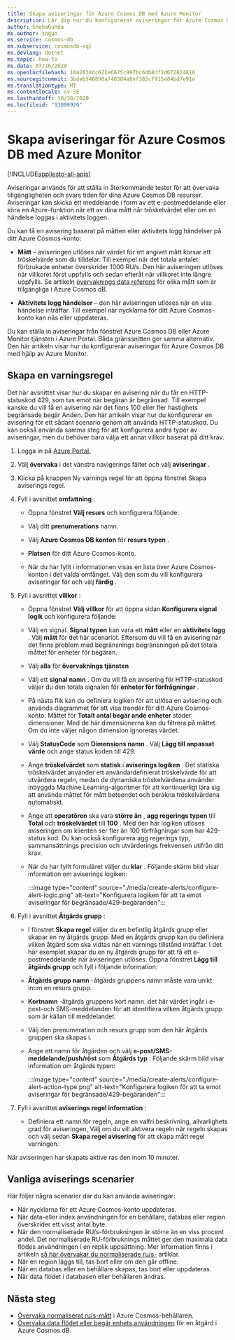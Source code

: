 ```yaml
---
title: Skapa aviseringar för Azure Cosmos DB med Azure Monitor
description: Lär dig hur du konfigurerar aviseringar för Azure Cosmos DB med hjälp av Azure Monitor.
author: SnehaGunda
ms.author: sngun
ms.service: cosmos-db
ms.subservice: cosmosdb-sql
ms.devlang: dotnet
ms.topic: how-to
ms.date: 07/16/2020
ms.openlocfilehash: 1042638dc622e6675c997bc6db8df1d072824816
ms.sourcegitcommit: 3bdeb546890a740384a8ef383cf915e84bd7e91e
ms.translationtype: MT
ms.contentlocale: sv-SE
ms.lasthandoff: 10/30/2020
ms.locfileid: "93099920"
---
```

# <a name="create-alerts-for-azure-cosmos-db-using-azure-monitor"></a>Skapa aviseringar för Azure Cosmos DB med Azure Monitor
[!INCLUDE[appliesto-all-apis](includes/appliesto-all-apis.md)]

Aviseringar används för att ställa in återkommande tester för att övervaka tillgängligheten och svars tiden för dina Azure Cosmos DB resurser. Aviseringar kan skicka ett meddelande i form av ett e-postmeddelande eller köra en Azure-funktion när ett av dina mått når tröskelvärdet eller om en händelse loggas i aktivitets loggen.

Du kan få en avisering baserat på måtten eller aktivitets logg händelser på ditt Azure Cosmos-konto:

* **Mått** – aviseringen utlöses när värdet för ett angivet mått korsar ett tröskelvärde som du tilldelar. Till exempel när det totala antalet förbrukade enheter överskrider 1000 RU/s. Den här aviseringen utlöses när villkoret först uppfylls och sedan efteråt när villkoret inte längre uppfylls. Se artikeln [övervaknings data referens](monitor-cosmos-db-reference.md#metrics) för olika mått som är tillgängliga i Azure Cosmos dB.

* **Aktivitets logg händelser** – den här aviseringen utlöses när en viss händelse inträffar. Till exempel när nycklarna för ditt Azure Cosmos-konto kan nås eller uppdateras.

Du kan ställa in aviseringar från fönstret Azure Cosmos DB eller Azure Monitor tjänsten i Azure Portal. Båda gränssnitten ger samma alternativ. Den här artikeln visar hur du konfigurerar aviseringar för Azure Cosmos DB med hjälp av Azure Monitor.

## <a name="create-an-alert-rule"></a>Skapa en varningsregel

Det här avsnittet visar hur du skapar en avisering när du får en HTTP-statuskod 429, som tas emot när begäran är begränsad. Till exempel kanske du vill få en avisering när det finns 100 eller fler hastighets begränsade begär Anden. Den här artikeln visar hur du konfigurerar en avisering för ett sådant scenario genom att använda HTTP-statuskod. Du kan också använda samma steg för att konfigurera andra typer av aviseringar, men du behöver bara välja ett annat villkor baserat på ditt krav.

1. Logga in på [Azure Portal.](https://portal.azure.com/)

1. Välj **övervaka** i det vänstra navigerings fältet och välj **aviseringar** .

1. Klicka på knappen Ny varnings regel för att öppna fönstret Skapa aviserings regel.  

1. Fyll i avsnittet **omfattning** :

   * Öppna fönstret **Välj resurs** och konfigurera följande:

   * Välj ditt **prenumerations** namn.

   * Välj **Azure Cosmos DB konton** för **resurs typen** .

   * **Platsen** för ditt Azure Cosmos-konto.

   * När du har fyllt i informationen visas en lista över Azure Cosmos-konton i det valda omfånget. Välj den som du vill konfigurera aviseringar för och välj **färdig** .

1. Fyll i avsnittet **villkor** :

   * Öppna fönstret **Välj villkor** för att öppna sidan **Konfigurera signal logik** och konfigurera följande:

   * Välj en signal. **Signal typen** kan vara ett **mått** eller en **aktivitets logg** . Välj **mått** för det här scenariot. Eftersom du vill få en avisering när det finns problem med begränsnings begränsningen på det totala måttet för enheter för begäran.

   * Välj **alla** för **övervaknings tjänsten**

   * Välj ett **signal namn** . Om du vill få en avisering för HTTP-statuskod väljer du den totala signalen för **enheter för förfrågningar** .

   * På nästa flik kan du definiera logiken för att utlösa en avisering och använda diagrammet för att visa trender för ditt Azure Cosmos-konto. Måttet för **Totalt antal begär ande enheter** stöder dimensioner. Med de här dimensionerna kan du filtrera på måttet. Om du inte väljer någon dimension ignoreras värdet.

   * Välj **StatusCode** som **Dimensions namn** . Välj **Lägg till anpassat värde** och ange status koden till 429.

   * Ange **tröskelvärdet** som **statisk** i **aviserings logiken** . Det statiska tröskelvärdet använder ett användardefinierat tröskelvärde för att utvärdera regeln, medan de dynamiska tröskelvärdena använder inbyggda Machine Learning-algoritmer för att kontinuerligt lära sig att använda måttet för mått beteendet och beräkna tröskelvärdena automatiskt.

   * Ange att **operatören** ska vara **större än** , **agg regerings typen** till **Total** och **tröskelvärdet** till **100** . Med den här logiken utlöses aviseringen om klienten ser fler än 100 förfrågningar som har 429-status kod. Du kan också konfigurera agg regerings typ, sammansättnings precision och utvärderings frekvensen utifrån ditt krav.

   * När du har fyllt formuläret väljer du **klar** . Följande skärm bild visar information om aviserings logiken:

     :::image type="content" source="./media/create-alerts/configure-alert-logic.png" alt-text="Konfigurera logiken för att ta emot aviseringar för begränsade/429-begäranden":::

1. Fyll i avsnittet **Åtgärds grupp** :

   * I fönstret **Skapa regel** väljer du en befintlig åtgärds grupp eller skapar en ny åtgärds grupp. Med en åtgärds grupp kan du definiera vilken åtgärd som ska vidtas när ett varnings tillstånd inträffar. I det här exemplet skapar du en ny åtgärds grupp för att få ett e-postmeddelande när aviseringen utlöses. Öppna fönstret **Lägg till åtgärds grupp** och fyll i följande information:

   * **Åtgärds grupp namn** -åtgärds gruppens namn måste vara unikt inom en resurs grupp.

   * **Kortnamn** -åtgärds gruppens kort namn. det här värdet ingår i e-post-och SMS-meddelanden för att identifiera vilken åtgärds grupp som är källan till meddelandet.

   * Välj den prenumeration och resurs grupp som den här åtgärds gruppen ska skapas i.  

   * Ange ett namn för åtgärden och välj **e-post/SMS-meddelande/push/röst** som **Åtgärds typ** . Följande skärm bild visar information om åtgärds typen:

     :::image type="content" source="./media/create-alerts/configure-alert-action-type.png" alt-text="Konfigurera logiken för att ta emot aviseringar för begränsade/429-begäranden":::

1. Fyll i avsnittet **aviserings regel information** :

   * Definiera ett namn för regeln, ange en valfri beskrivning, allvarlighets grad för aviseringen, Välj om du vill aktivera regeln när regeln skapas och välj sedan **Skapa regel avisering** för att skapa mått regel varningen.

När aviseringen har skapats aktive ras den inom 10 minuter.

## <a name="common-alerting-scenarios"></a>Vanliga aviserings scenarier

Här följer några scenarier där du kan använda aviseringar:

* När nycklarna för ett Azure Cosmos-konto uppdateras.
* När data-eller index användningen för en behållare, databas eller region överskrider ett visst antal byte.
* När den normaliserade RU/s-förbrukningen är större än en viss procent andel. Det normaliserade RU-förbruknings måttet ger den maximala data flödes användningen i en replik uppsättning. Mer information finns i artikeln [så här övervakar du normaliserade ru/s-](monitor-normalized-request-units.md) artiklar.  
* När en region läggs till, tas bort eller om den går offline.
* När en databas eller en behållare skapas, tas bort eller uppdateras.
* När data flödet i databasen eller behållaren ändras.

## <a name="next-steps"></a>Nästa steg

* [Övervaka normaliserat ru/s-mått](monitor-normalized-request-units.md) i Azure Cosmos-behållaren.
* [Övervaka data flödet eller begär enhets användningen](monitor-request-unit-usage.md) för en åtgärd i Azure Cosmos dB.